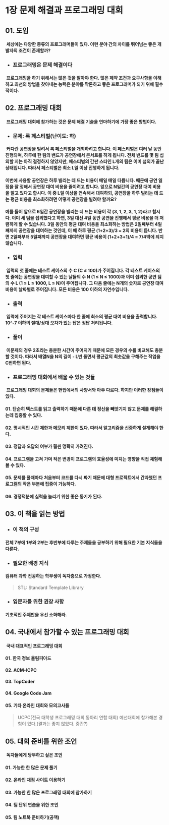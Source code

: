 1장 문제 해결과 프로그래밍 대회
=============================

## 01. 도입
#### &nbsp;세상에는 다양한 종류의 프로그래머들이 있다. 이런 분야 간의 차이를 뛰어넘는 좋은 개발자의 조건이 존재할까?

* ### 프로그래밍은 문제 해결이다
#### &nbsp;프로그래밍을 하기 위해서는 많은 것을 알아야 한다. 많은 제약 조건과 요구사항을 이해하고 최선의 방법을 찾아내는 능력은 분야를 막론하고 좋은 프로그래머가 되기 위해 필수적이다.

## 02. 프로그래밍 대회
#### &nbsp;프로그래밍 대회에 참가하는 것은 문제 해결 기술을 연마하기에 가장 좋은 방법이다.

* ### 문제: 록 페스티벌(난이도: 하)
#### &nbsp;커다란 공연장을 빌려서 록 페스티벌을 개최하려고 합니다. 이 페스티벌은 여러 날 동안 진행되며, 하루에 한 팀의 밴드가 공연장에서 콘서트를 하게 됩니다. 전체 밴드를 몇 팀 섭외할 지는 아직 결정하지 않았지만, 페스티벌의 간판 스타인 L개의 팀은 이미 섭외가 끝난 상태입니다. 따라서 페스티벌은 최소 L일 이상 진행하게 됩니다.
#### 이번에 사용할 공연장은 하루 빌리는 데 드는 비용이 매일 매일 다릅니다. 때문에 공연 일정을 잘 정해서 공연장 대여 비용을 줄이려고 합니다. 앞으로 N일간의 공연장 대여 비용을 알고 있다고 합시다. 이 중 L일 이상을 연속해서 대여하되, 공연장을 하루 빌리는 데 드는 평균 비용을 최소화하려면 어떻게 공연장을 빌려야 할까요?
#### 예를 들어 앞으로 6일간 공연장을 빌리는 데 드는 비용이 각 {3, 1, 2, 3, 1, 2}라고 합시다. 이미 세 팀을 섭외했다고 하면, 3일 대신 4일 동안 공연을 진행해서 평균 비용을 더 저렴하게 할 수 있습니다. 3일 동안의 평균 대여 비용을 최소화하는 방법은 2일째부터 4일째까지 공연장을 대여하는 것인데, 이 때 하루 평균 (1+2+3)/3 = 2의 비용이 듭니다. 반면 2일째부터 5일째까지 공연장을 대여하면 평균 비용이 (1+2+3+1)/4 = 7/4밖에 되지 않습니다.

* ### 입력
#### &nbsp;입력의 첫 줄에는 테스트 케이스의 수 C (C ≤ 100)가 주어집니다. 각 테스트 케이스의 첫 줄에는 공연장을 대여할 수 있는 날들의 수 N (1 ≤ N ≤ 1000)과 이미 섭외한 공연 팀의 수 L (1 ≤ L ≤ 1000, L ≤ N)이 주어집니다. 그 다음 줄에는 N개의 숫자로 공연장 대여 비용이 날짜별로 주어집니다. 모든 비용은 100 이하의 자연수입니다.

* ### 출력
#### &nbsp;입력에 주어지는 각 테스트 케이스마다 한 줄에 최소의 평균 대여 비용을 출력합니다. 10^-7 이하의 절대/상대 오차가 있는 답은 정답 처리됩니다.

* ### 풀이
#### &nbsp;이문제의 경우 2초라는 충분한 시간이 주어지기 때문에 모든 경우의 수를 비교해도 충분할 것이다. 따라서 배열N을 N의 길이 - L번 돌면서 평균값의 최솟값을 구해주는 작업을 C번하면 된다.

* ### 프로그래밍 대회에서 배울 수 있는 것들
#### &nbsp;프로그래밍 대회의 문제들은 현업에서의 사양서와 아주 다르다. 하지만 이러한 장점들이 있다.
#### 01. 단순히 텍스트를 읽고 출력하기 때문에 다른 데 정신을 빼앗기지 않고 문제를 해결하는데 집중할 수 있다.
#### 02. 명시적인 시간 제한과 메모리 제한이 있다. 따라서 알고리즘을 신중하게 설계해야 한다.
#### 03. 정답과 오답의 여부가 훨씬 명확히 가려진다.
#### 04. 프로그램을 고쳐 가며 작은 변경이 프로그램의 효율성에 미치는 영향을 직접 체험해 볼 수 있다.
#### 05. 문제를 풀때마다 처음부터 코드를 다시 짜기 때문에 대형 프로젝트에서 간과했던 프로그램의 작은 부분에 집중이 가능하다.
#### 06. 경쟁덕분에 실력을 늘리기 위한 좋은 동기가 된다.

## 03. 이 책을 읽는 방법

* ### 이 책의 구성
#### 전체 7부에 1부와 2부는 후반부에 다루는 주제들을 공부하기 위해 필요한 기본 지식들을 다룬다.

* ### 필요한 배경 지식
#### 컴퓨터 과학 전공하는 학부생이 독자층으로 가정한다.
> STL: Standard Template Library

* ### 입문자를 위한 권장 사항
#### 기초적인 주제만을 우선 소화해라.

## 04. 국내에서 참가할 수 있는 프로그래밍 대회
#### &nbsp;국내 대표적인 프로그래밍 대회
#### 01. 한국 정보 올림피아드
#### 02. ACM-ICPC
#### 03. TopCoder
#### 04. Google Code Jam
#### 05. 기타 온라인 대회와 모의고사들
> UCPC(전국 대학생 프로그래밍 대회 동아리 연합 대회) 예선대회에 참가해본 경험이 있다.(결과는 좋지 않았다. 중간?)

## 05. 대회 준비를 위한 조언
#### &nbsp;독자들에게 당부하고 싶은 조언
#### 01. 가능한 한 많은 문제 풀기
#### 02. 온라인 채점 사이트 이용하기
#### 03. 가능한 한 많은 프로그래밍 대회에 참가하기
#### 04. 팀 단위 연습을 위한 조언
#### 05. 팀 노트북 준비하기(공책)